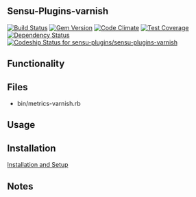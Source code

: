 ## Sensu-Plugins-varnish

[ ![Build Status](https://travis-ci.org/sensu-plugins/sensu-plugins-varnish.svg?branch=master)](https://travis-ci.org/sensu-plugins/sensu-plugins-varnish)
[![Gem Version](https://badge.fury.io/rb/sensu-plugins-varnish.svg)](http://badge.fury.io/rb/sensu-plugins-varnish)
[![Code Climate](https://codeclimate.com/github/sensu-plugins/sensu-plugins-varnish/badges/gpa.svg)](https://codeclimate.com/github/sensu-plugins/sensu-plugins-varnish)
[![Test Coverage](https://codeclimate.com/github/sensu-plugins/sensu-plugins-varnish/badges/coverage.svg)](https://codeclimate.com/github/sensu-plugins/sensu-plugins-varnish)
[![Dependency Status](https://gemnasium.com/sensu-plugins/sensu-plugins-varnish.svg)](https://gemnasium.com/sensu-plugins/sensu-plugins-varnish)
[![Codeship Status for sensu-plugins/sensu-plugins-varnish](https://codeship.com/projects/67346b70-e212-0132-d166-3642858bbef8/status?branch=master)](https://codeship.com/projects/81385)

## Functionality

## Files
 * bin/metrics-varnish.rb

## Usage

## Installation

[Installation and Setup](http://sensu-plugins.io/docs/installation_instructions.html)

## Notes

